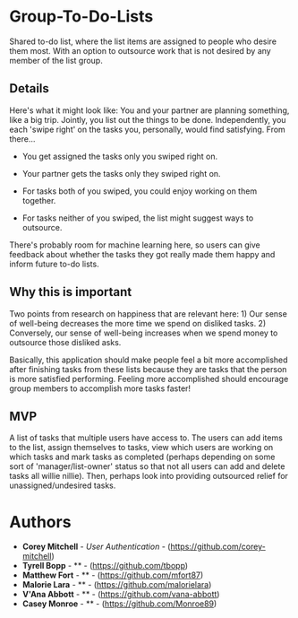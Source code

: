 # Group-To-Do-Lists

Shared to-do list, where the list items are assigned to people who desire them most. With an option to outsource work that is not desired by any member of the list group.

## Details

Here's what it might look like: You and your partner are planning something, like a big trip. Jointly, you list out the things to be done. Independently, you each 'swipe right' on the tasks you, personally, would find satisfying. From there…

* You get assigned the tasks only you swiped right on.

* Your partner gets the tasks only they swiped right on.

* For tasks both of you swiped, you could enjoy working on them together.

* For tasks neither of you swiped, the list might suggest ways to outsource.

There's probably room for machine learning here, so users can give feedback about whether the tasks they got really made them happy and inform future to-do lists.

## Why this is important

Two points from research on happiness that are relevant here: 1) Our sense of well-being decreases the more time we spend on disliked tasks. 2) Conversely, our sense of well-being increases when we spend money to outsource those disliked asks.

Basically, this application should make people feel a bit more accomplished after finishing tasks from these lists because they are tasks that the person is more satisfied performing. Feeling more accomplished should encourage group members to accomplish more tasks faster!

## MVP

A list of tasks that multiple users have access to. The users can add items to the list, assign themselves to tasks, view which users are working on which tasks and mark tasks as completed (perhaps depending on some sort of 'manager/list-owner' status so that not all users can add and delete tasks all willie nillie). Then, perhaps look into providing outsourced relief for unassigned/undesired tasks.

# Authors

* **Corey Mitchell** - *User Authentication* - (https://github.com/corey-mitchell)
* **Tyrell Bopp** - ** - (https://github.com/tbopp)
* **Matthew Fort** - ** - (https://github.com/mfort87)
* **Malorie Lara** - ** - (https://github.com/malorielara)
* **V'Ana Abbott** - ** - (https://github.com/vana-abbott)
* **Casey Monroe** - ** - (https://github.com/Monroe89)
